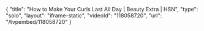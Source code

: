 {
    "title": "How to Make Your Curls Last All Day | Beauty Extra | HSN",
    "type": "solo",
    "layout": "iframe-static",
    "videoId": "118058720",
    "url": "\/tvpembed\/118058720"
}
